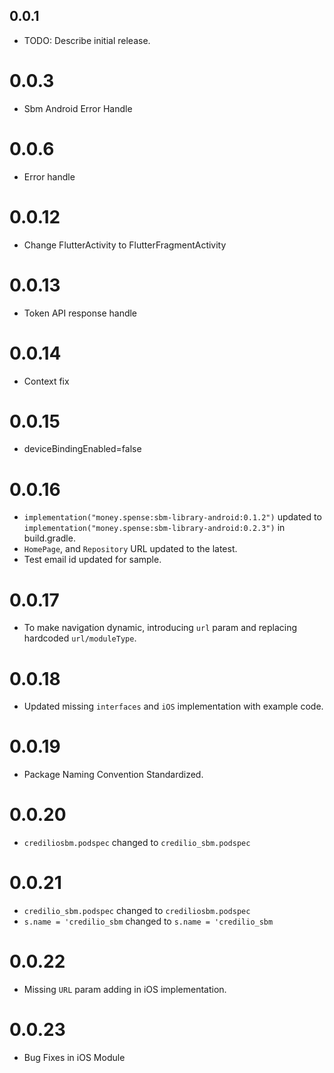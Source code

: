 ## 0.0.1

- TODO: Describe initial release.

# 0.0.3

- Sbm Android Error Handle

# 0.0.6

- Error handle

# 0.0.12

- Change FlutterActivity to FlutterFragmentActivity

# 0.0.13

- Token API response handle

# 0.0.14

- Context fix

# 0.0.15

- deviceBindingEnabled=false

# 0.0.16

- `implementation("money.spense:sbm-library-android:0.1.2")` updated to `implementation("money.spense:sbm-library-android:0.2.3")` in build.gradle.
- `HomePage`, and `Repository` URL updated to the latest.
- Test email id updated for sample.

# 0.0.17
- To make navigation dynamic, introducing `url` param and replacing hardcoded `url/moduleType`.

# 0.0.18
- Updated missing `interfaces` and `iOS` implementation with example code.

# 0.0.19
- Package Naming Convention Standardized.

# 0.0.20
- `crediliosbm.podspec` changed to `credilio_sbm.podspec`

# 0.0.21
- `credilio_sbm.podspec` changed to `crediliosbm.podspec`
-  `s.name = 'credilio_sbm` changed to `s.name = 'credilio_sbm`

# 0.0.22
- Missing `URL` param adding in iOS implementation.

# 0.0.23
- Bug Fixes in iOS Module
